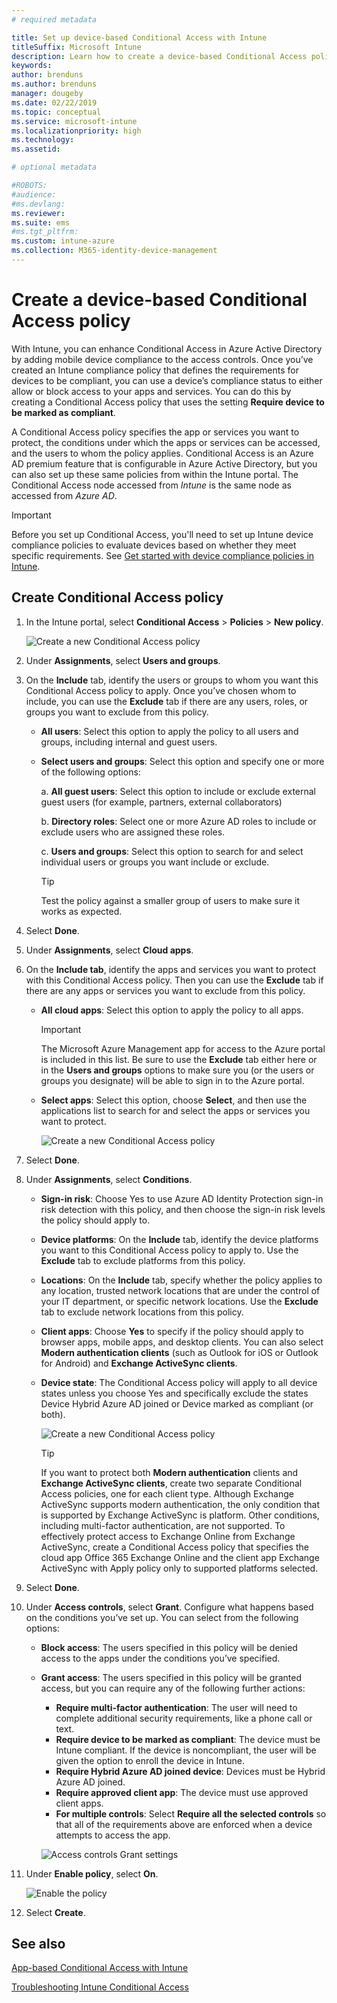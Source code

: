 ```yaml
---
# required metadata

title: Set up device-based Conditional Access with Intune
titleSuffix: Microsoft Intune
description: Learn how to create a device-based Conditional Access policy based on Microsoft Intune device compliance and mobile app management.
keywords:
author: brenduns
ms.author: brenduns
manager: dougeby
ms.date: 02/22/2019
ms.topic: conceptual
ms.service: microsoft-intune
ms.localizationpriority: high
ms.technology:
ms.assetid: 

# optional metadata

#ROBOTS:
#audience:
#ms.devlang:
ms.reviewer:
ms.suite: ems
#ms.tgt_pltfrm:
ms.custom: intune-azure
ms.collection: M365-identity-device-management
---
```


# Create a device-based Conditional Access policy

With Intune, you can enhance Conditional Access in Azure Active Directory by adding mobile device compliance to the access controls. Once you’ve created an Intune compliance policy that defines the requirements for devices to be compliant, you can use a device’s compliance status to either allow or block access to your apps and services. You can do this by creating a Conditional Access policy that uses the setting **Require device to be marked as compliant**.  

A Conditional Access policy specifies the app or services you want to protect, the conditions under which the apps or services can be accessed, and the users to whom the policy applies. Conditional Access is an Azure AD premium feature that is configurable in Azure Active Directory, but you can also set up these same policies from within the Intune portal. The Conditional Access node accessed from *Intune* is the same node as accessed from *Azure AD*.  

> [!IMPORTANT]
> Before you set up Conditional Access, you'll need to set up Intune device compliance policies to evaluate devices based on whether they meet specific requirements. See [Get started with device compliance policies in Intune](device-compliance-get-started.md).

## Create Conditional Access policy

1.	In the Intune portal, select **Conditional Access** > **Policies** > **New policy**.
   
    ![Create a new Conditional Access policy](media/create-conditional-access-intune/create-ca.png)
 
2.	Under **Assignments**, select **Users and groups**. 
3.	On the **Include** tab, identify the users or groups to whom you want this Conditional Access policy to apply. Once you’ve chosen whom to include, you can use the **Exclude** tab if there are any users, roles, or groups you want to exclude from this policy.  
    - **All users**: Select this option to apply the policy to all users and groups, including internal and guest users.
  
    - **Select users and groups**: Select this option and specify one or more of the following options:
  
      a. **All guest users**: Select this option to include or exclude external guest users (for example, partners, external collaborators)
       
      b. **Directory roles**: Select one or more Azure AD roles to include or exclude users who are assigned these roles.
      
      c. **Users and groups**: Select this option to search for and select individual users or groups you want include or exclude.
     
       > [!TIP]  
       > Test the policy against a smaller group of users to make sure it works as expected.
4.	Select **Done**.
5.	Under **Assignments**, select **Cloud apps**. 
6.	On the **Include tab**, identify the apps and services you want to protect with this Conditional Access policy. Then you can use the **Exclude** tab if there are any apps or services you want to exclude from this policy.
    - **All cloud apps**: Select this option to apply the policy to all apps.
      > [!IMPORTANT]  
      > The Microsoft Azure Management app for access to the Azure portal is included in this list. Be sure to use the **Exclude** tab either here or in the **Users and groups** options to make sure you (or the users or groups you designate) will be able to sign in to the Azure portal. 

    - **Select apps**: Select this option, choose **Select**, and then use the applications list to search for and select the apps or services you want to protect.
    
      ![Create a new Conditional Access policy](media/create-conditional-access-intune/create-ca-select-apps.png)

7.	Select **Done**.
8.	Under **Assignments**, select **Conditions**.
    - **Sign-in risk**: Choose Yes to use Azure AD Identity Protection sign-in risk detection with this policy, and then choose the sign-in risk levels the policy should apply to.
    - **Device platforms**: On the **Include** tab, identify the device platforms you want to this Conditional Access policy to apply to. Use the **Exclude** tab to exclude platforms from this policy.
    - **Locations**: On the **Include** tab, specify whether the policy applies to any location, trusted network locations that are under the control of your IT department, or specific network locations. Use the **Exclude** tab to exclude network locations from this policy. 
    - **Client apps**: Choose **Yes** to specify if the policy should apply to browser apps, mobile apps, and desktop clients. You can also select **Modern authentication clients** (such as Outlook for iOS or Outlook for Android) and **Exchange ActiveSync clients**.
    - **Device state**: The Conditional Access policy will apply to all device states unless you choose Yes and specifically exclude the states Device Hybrid Azure AD joined or Device marked as compliant (or both).
    
      ![Create a new Conditional Access policy](media/create-conditional-access-intune/create-ca-device-platforms.png)

      > [!TIP]  
      > If you want to protect both **Modern authentication** clients and **Exchange ActiveSync clients**, create two separate Conditional Access policies, one for each client type. Although Exchange ActiveSync supports modern authentication, the only condition that is supported by Exchange ActiveSync is platform. Other conditions, including multi-factor authentication, are not supported. To effectively protect access to Exchange Online from Exchange ActiveSync, create a Conditional Access policy that specifies the cloud app Office 365 Exchange Online and the client app Exchange ActiveSync with Apply policy only to supported platforms selected.

9.	Select **Done**.
10.	Under **Access controls**, select **Grant**. Configure what happens based on the conditions you’ve set up.  You can select from the following options:
    - **Block access**: The users specified in this policy will be denied access to the apps under the conditions you’ve specified.
    - **Grant access**: The users specified in this policy will be granted access, but you can require any of the following further actions:
      - **Require multi-factor authentication**: The user will need to complete additional security requirements, like a phone call or text.
      - **Require device to be marked as compliant**: The device must be Intune compliant. If the device is noncompliant, the user will be given the option to enroll the device in Intune. 
      - **Require Hybrid Azure AD joined device**: Devices must be Hybrid Azure AD joined.
      - **Require approved client app**: The device must use approved client apps. 
      - **For multiple controls**: Select **Require all the selected controls** so that all of the requirements above are enforced when a device attempts to access the app.
    
      ![Access controls Grant settings](media/create-conditional-access-intune/create-ca-grant-access-settings.png)
 
11.	Under **Enable policy**, select **On**.
     
     ![Enable the policy](media/create-conditional-access-intune/enable-policy.png)

12.	Select **Create**.

## See also
[App-based Conditional Access with Intune](app-based-conditional-access-intune.md)

[Troubleshooting Intune Conditional Access](https://support.microsoft.com/help/4456106)
